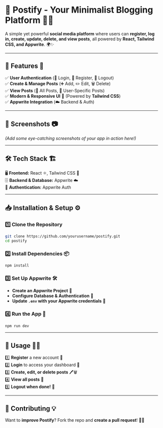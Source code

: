 # **📌 Postify - Your Minimalist Blogging Platform** 📝🚀  

A simple yet powerful **social media platform** where users can **register, log in, create, update, delete, and view posts**, all powered by **React, Tailwind CSS, and Appwrite**. 🌍✨  

---

## **🚀 Features** 🎯  
✅ **User Authentication** (🔑 Login, 📝 Register, 🚪 Logout)  
✅ **Create & Manage Posts** (➕ Add, ✏️ Edit, 🗑️ Delete)  
✅ **View Posts** (📜 All Posts, 👤 User-Specific Posts)  
✅ **Modern & Responsive UI** 🎨 (Powered by **Tailwind CSS**)  
✅ **Appwrite Integration** (☁️ Backend & Auth)  

---

## **📸 Screenshots** 📷  
_(Add some eye-catching screenshots of your app in action here!)_  

---

## **🛠 Tech Stack** 🏗️  
🖥 **Frontend:** React ⚛️, Tailwind CSS 🎨  
🗄 **Backend & Database:** Appwrite ☁️  
🔐 **Authentication:** Appwrite Auth  

---

## **📥 Installation & Setup** ⚙️  
### **1️⃣ Clone the Repository**  
```bash
git clone https://github.com/yourusername/postify.git
cd postify
```
### **2️⃣ Install Dependencies** 📦  
```bash
npm install
```
### **3️⃣ Set Up Appwrite** 🛠  
- **Create an Appwrite Project** 📁  
- **Configure Database & Authentication** 🔐  
- **Update `.env` with your Appwrite credentials** 📝  

### **4️⃣ Run the App** 🚀  
```bash
npm run dev
```

---

## **📖 Usage** 🏃‍♂️  
1️⃣ **Register** a new account 📝  
2️⃣ **Login** to access your dashboard 🔑  
3️⃣ **Create, edit, or delete posts** 🖊️🗑️  
4️⃣ **View all posts** 👀  
5️⃣ **Logout when done!** 🚪  

---


## **🤝 Contributing** 💡  
Want to **improve Postify**? Fork the repo and **create a pull request**! 🚀💡  

